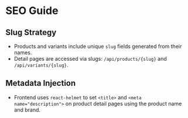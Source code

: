 # SEO Guide

## Slug Strategy
- Products and variants include unique `slug` fields generated from their names.
- Detail pages are accessed via slugs: `/api/products/{slug}` and `/api/variants/{slug}`.

## Metadata Injection
- Frontend uses `react-helmet` to set `<title>` and `<meta name="description">` on product detail pages using the product name and brand.
